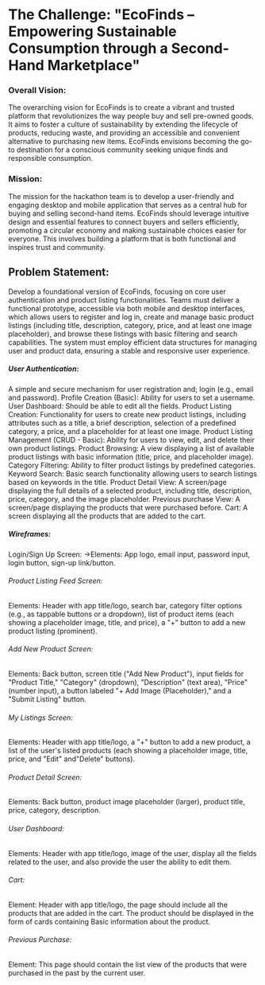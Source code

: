 # The Challenge: "EcoFinds – Empowering Sustainable Consumption through a Second-Hand Marketplace"

### Overall Vision: 
The overarching vision for EcoFinds is to create a vibrant and trusted platform that revolutionizes the way people buy and sell pre-owned goods. It aims to foster a culture of sustainability by extending the lifecycle of products, reducing waste, and providing an accessible and convenient alternative to purchasing new items. EcoFinds envisions becoming the go-to destination for a conscious community seeking unique finds and responsible consumption.

### Mission: 
The mission for the hackathon team is to develop a user-friendly and engaging desktop and mobile application that serves as a central hub for buying and selling second-hand items. EcoFinds should leverage intuitive design and essential features to connect buyers and sellers efficiently, promoting a circular economy and making sustainable choices easier for everyone. This involves building a platform that is both functional and inspires trust and community.

## Problem Statement:
Develop a foundational version of EcoFinds, focusing on core user authentication and product listing functionalities. Teams must deliver a functional prototype, accessible via both mobile and desktop interfaces, which allows users to register and log in, create and manage basic product listings (including title, description, category, price, and at least one image placeholder), and browse these listings with basic filtering and search capabilities. The system must employ efficient data structures for managing user and product data, ensuring a stable and responsive user experience.

##### User Authentication: 
A simple and secure mechanism for user registration and; login (e.g., email and password). Profile Creation (Basic): Ability for users to set a username. User Dashboard: Should be able to edit all the fields. Product Listing Creation: Functionality for users to create new product listings, including attributes such as a title, a brief description, selection of a predefined category, a price, and a placeholder for at least one image. Product Listing Management (CRUD - Basic): Ability for users to view, edit, and delete their own product listings. Product Browsing: A view displaying a list of available product listings with basic information (title, price, and placeholder image). Category Filtering: Ability to filter product listings by predefined categories. Keyword Search: Basic search functionality allowing users to search listings based on keywords in the title. Product Detail View: A screen/page displaying the full details of a selected product, including title, description, price, category, and the image placeholder. Previous purchase View: A screen/page displaying the products that were purchased before. Cart: A screen displaying all the products that are added to the cart.

##### Wireframes: 
Login/Sign Up Screen: ->Elements: App logo, email input, password input, login button, sign-up link/button.

###### Product Listing Feed Screen: 
Elements: Header with app title/logo, search bar, category filter options (e.g., as tappable buttons or a dropdown), list of product items (each showing a placeholder image, title, and price), a "+" button to add a new product listing (prominent).

###### Add New Product Screen: 
Elements: Back button, screen title ("Add New Product"), input fields for "Product Title," "Category" (dropdown), "Description" (text area), "Price" (number input), a button labeled "+ Add Image (Placeholder)," and a "Submit Listing" button.

###### My Listings Screen: 
Elements: Header with app title/logo, a "+" button to add a new product, a list of the user's listed products (each showing a placeholder image, title, price, and "Edit" and"Delete" buttons).

###### Product Detail Screen: 
Elements: Back button, product image placeholder (larger), product title, price, category, description.

###### User Dashboard:
Elements: Header with app title/logo, image of the user, display all the fields related to the user, and also provide the user the ability to edit them.

###### Cart:
Element: Header with app title/logo, the page should include all the products that are added in the cart. The product should be displayed in the form of cards containing Basic information about the product.

###### Previous Purchase:
Element: This page should contain the list view of the products that were purchased in the past by the current user.
